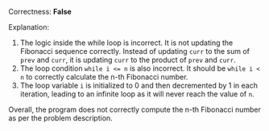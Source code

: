 Correctness: **False**

Explanation: 
1. The logic inside the while loop is incorrect. It is not updating the Fibonacci sequence correctly. Instead of updating `curr` to the sum of `prev` and `curr`, it is updating `curr` to the product of `prev` and `curr`.
2. The loop condition `while i <= n` is also incorrect. It should be `while i < n` to correctly calculate the n-th Fibonacci number.
3. The loop variable `i` is initialized to 0 and then decremented by 1 in each iteration, leading to an infinite loop as it will never reach the value of `n`.

Overall, the program does not correctly compute the n-th Fibonacci number as per the problem description.